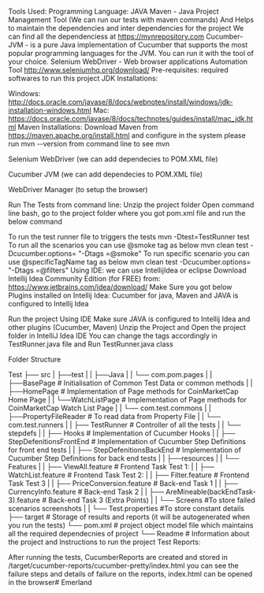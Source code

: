 Tools Used:
Programming Language: JAVA
Maven - Java Project Management Tool (We can run our tests with maven commands) And Helps to maintain the dependencies
and inter dependencies for the project We can find all the dependenciess at https://mvnrepository.com
Cucumber-JVM - is a pure Java implementation of Cucumber that supports the most popular programming languages for the JVM. You can run it with the tool of your choice.
Selenium WebDriver - Web browser applications Automation Tool http://www.seleniumhq.org/download/
Pre-requisites: required softwares to run this project
JDK Installations:

Windows: http://docs.oracle.com/javase/8/docs/webnotes/install/windows/jdk-installation-windows.html
Mac: https://docs.oracle.com/javase/8/docs/technotes/guides/install/mac_jdk.html
Maven Installations: Download Maven from https://maven.apache.org/install.html and configure in the system please run mvn --version from command line to see mvn

Selenium WebDriver (we can add dependecies to POM.XML file)

Cucumber JVM (we can add dependecies to POM.XML file)

WebDriver Manager (to setup the browser)

Run The Tests from command line: Unzip the project folder Open command line bash, go to the project folder where you got pom.xml file and run the below command

To run the test runner file to triggers the tests mvn -Dtest=TestRunner test
To run all the scenarios you can use @smoke tag as below mvn clean test -Dcucumber.options= "-Dtags =@smoke"
To run specific scenario you can use @specificTagName tag as below mvn clean test -Dcucumber.options= "-Dtags =@filters"
Using IDE: we can use IntellijIdea or eclipse Download Intellij Idea Community Edition (for FREE) from: https://www.jetbrains.com/idea/download/ Make Sure you got below Plugins installed on Intellij Idea: Cucumber for java, Maven and JAVA is configured to Intellij Idea

Run the project Using IDE Make sure JAVA is configured to Intellij Idea and other plugins (Cucumber, Maven) Unzip the Project and Open the project folder in IntelliJ Idea IDE You can change the tags accordingly in TestRunner.java file and Run TestRunner.java class

Folder Structure

Test
├── src
|   ├──test
|   |  ├──Java
|   |      └── com.pom.pages
|   |             ├──BasePage   # Initialisation of Common Test Data or common methods
|   |             ├──HomePage   # Implementation of Page methods for CoinMarketCap Home Page
|   |             └──WatchListPage  # Implementation of Page methods for CoinMarketCap Watch List Page
|   |      └── com.test.commons
|   |             ├──PropertyFileReader  # To read data from Property File
|   |      └── com.test.runners
|   |             ├── TestRunner  # Controller of all the tests
|   |      └── stepdefs
|   |             ├── Hooks  # Implementation of Cucumber Hooks
|   |             ├── StepDefenitionsFrontEnd  # Implementation of Cucumber Step Definitions for front end tests
|   |             ├── StepDefenitionsBackEnd  # Implementation of Cucumber Step Definitions for back end tests
|   |  ├──resources
|   |      └── Features
|   |             ├── ViewAll.feature         # Frontend Task Test 1:
|   |             ├── WatchList.feature     # Frontend Task Test 2:
|   |             ├── Filter.feature          # Frontend Task Test 3
|   |             ├── PriceConversion.feature  # Back-end Task 1
|   |             ├── CurrencyInfo.feature     # Back-end Task 2
|   |             ├── AreMineable(backEndTask-3).feature  # Back-end Task 3 (Extra Points)
|   |      └── Screens    #To store failed scenarios screenshots
|   |      └── Test.properties    #To store constant details
├── target                         # Storage of results and reports (it will be autogenerated when you run the tests)
└── pom.xml                        # project object model file which maintains all the required dependecnies of project
└── Readme                         # Information about the project and Instructions to run the project
Test Reports:

After running the tests, CucumberReports are created and stored in /target/cucumber-reports/cucumber-pretty/index.html you can see the failure steps and details of failure on the reports, index.html can be opened in the browser#   E m e r l a n d  
 
